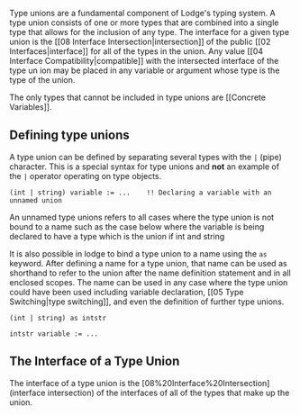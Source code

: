 Type unions are a fundamental component of Lodge's typing system. A type union consists of one or more types that are combined into a single type that allows for the inclusion of any type. The interface for a given type union is the [[08 Interface Intersection|intersection]] of the public [[02 Interfaces|interface]] for all of the types in the union. Any value [[04 Interface Compatibility|compatible]] with the intersected interface of the type un ion may be placed in any variable or argument whose type is the type of the union.

The only types that cannot be included in type unions are [[Concrete Variables]].

## Defining type unions


A type union can be defined by separating several types with the `|` (pipe) character. This is a special syntax for type unions and **not** an example of the `|` operator operating on type objects.

``` Lodge
(int | string) variable := ...    !! Declaring a variable with an unnamed union
```
An unnamed type unions refers to all cases where the type union is not bound to a name such as the case below where the variable is being declared to have a type which is the union if int and string



It is also possible in lodge to bind a type union to a name using the `as` keyword. After defining a name for a type union, that name can be used as shorthand to refer to the union after the name definition statement and in all enclosed scopes. The name can be used in any case where the type union could have been used including variable declaration, [[05 Type Switching|type switching]], and even the definition of further type unions.
``` Lodge
(int | string) as intstr

intstr variable := ...
```


## The Interface of a Type Union
The interface of a type union is the [08%20Interface%20Intersection](interface intersection) of the interfaces of all of the types that make up the union.
